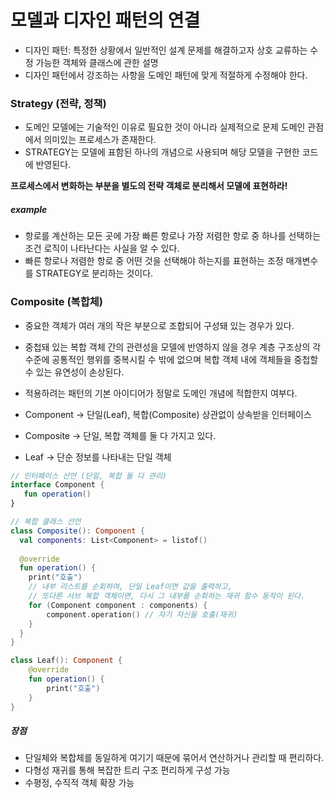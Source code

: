 # 모델과 디자인 패턴의 연결
- 디자인 패턴: 특정한 상황에서 일반적인 설계 문제를 해결하고자 상호 교류하는 수정 가능한 객체와 클래스에 관한 설명
- 디자인 패턴에서 강조하는 사항을 도메인 패턴에 맞게 적절하게 수정해야 한다.


### Strategy (전략, 정책)
- 도메인 모델에는 기술적인 이유로 필요한 것이 아니라 실제적으로 문제 도메인 관점에서 의미있는 프로세스가 존재한다. 
- STRATEGY는 모델에 표함된 하나의 개념으로 사용되며 해당 모델을 구현한 코드에 반영된다.

<b>프로세스에서 변화하는 부분을 별도의 전략 객체로 분리해서 모델에 표현하라!</b>

##### example
- 항로를 계산하는 모든 곳에 가장 빠른 항로나 가장 저렴한 항로 중 하나를 선택하는 조건 로직이 나타난다는 사실을 알 수 있다.
- 빠른 항로나 저렴한 항로 중 어떤 것을 선택해야 하는지를 표현하는 조정 매개변수를 STRATEGY로 분리하는 것이다.

### Composite (복합체)
- 중요한 객체가 여러 개의 작은 부분으로 조합되어 구성돼 있는 경우가 있다.
- 중첩돼 있는 복합 객체 간의 관련성을 모델에 반영하지 않을 경우 계층 구조상의 각 수준에 공통적인 행위를 중복시킬 수 밖에 없으며 복합 객체 내에 객체들을 중첩할 수 있는 유연성이 손상된다.
- 적용하려는 패턴의 기본 아이디어가 정말로 도메인 개념에 적합한지 여부다.

- Component → 단일(Leaf), 복합(Composite) 상관없이 상속받을 인터페이스
- Composite → 단일, 복합 객체를 둘 다 가지고 있다.
- Leaf → 단순 정보를 나타내는 단일 객체

```kotlin
// 인터페이스 선언 (단일, 복합 둘 다 관리)
interface Component {
   fun operation()
}

// 복합 클래스 선언
class Composite(): Component {
  val components: List<Component> = listof()
  
  @override
  fun operation() {
    print("호출")
    // 내부 리스트를 순회하여, 단일 Leaf이면 값을 출력하고,
    // 또다른 서브 복합 객체이면, 다시 그 내부를 순회하는 재귀 함수 동작이 된다.
    for (Component component : components) {
        component.operation() // 자기 자신을 호출(재귀)
    }
  }
}

class Leaf(): Component {
    @override
    fun operation() {
        print("호출")
    }
}
```
##### 장점
- 단일체와 복합체를 동일하게 여기기 때문에 묶어서 연산하거나 관리할 때 편리하다.
- 다형성 재귀를 통해 복잡한 트리 구조 편리하게 구성 가능
- 수평정, 수직적 객체 확장 가능 